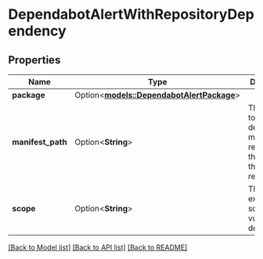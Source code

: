 # DependabotAlertWithRepositoryDependency

## Properties

Name | Type | Description | Notes
------------ | ------------- | ------------- | -------------
**package** | Option<[**models::DependabotAlertPackage**](dependabot-alert-package.md)> |  | [optional]
**manifest_path** | Option<**String**> | The full path to the dependency manifest file, relative to the root of the repository. | [optional][readonly]
**scope** | Option<**String**> | The execution scope of the vulnerable dependency. | [optional][readonly]

[[Back to Model list]](../README.md#documentation-for-models) [[Back to API list]](../README.md#documentation-for-api-endpoints) [[Back to README]](../README.md)


